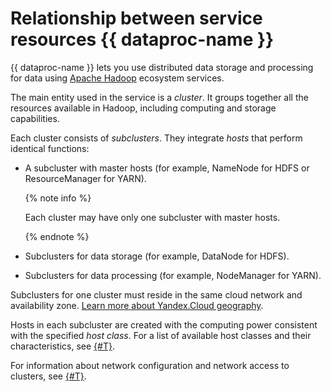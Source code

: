 # Relationship between service resources {{ dataproc-name }}

{{ dataproc-name }} lets you use distributed data storage and processing for data using [Apache Hadoop](http://hadoop.apache.org) ecosystem services.

The main entity used in the service is a _cluster_. It groups together all the resources available in Hadoop, including computing and storage capabilities.

Each cluster consists of _subclusters_. They integrate _hosts_ that perform identical functions:

* A subcluster with master hosts (for example, NameNode for HDFS or ResourceManager for YARN).

  {% note info %}

  Each cluster may have only one subcluster with master hosts.

  {% endnote %}

* Subclusters for data storage (for example, DataNode for HDFS).

* Subclusters for data processing (for example, NodeManager for YARN).

Subclusters for one cluster must reside in the same cloud network and availability zone. [Learn more about Yandex.Cloud geography](../../overview/concepts/geo-scope.md).

Hosts in each subcluster are created with the computing power consistent with the specified _host class_. For a list of available host classes and their characteristics, see [{#T}](instance-types.md).

For information about network configuration and network access to clusters, see [{#T}](network.md).

